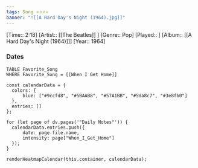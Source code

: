```yaml
---
tags: Song ⭐⭐⭐⭐ 
banner: "![[A Hard Day's Night (1964).jpg]]"
---
```

[Time:: 2:18]
[Artist:: [[The Beatles]] ]
[Genre:: Pop]
[Played:: ]
[Album:: [[A Hard Day's Night (1964)]]]
[Year:: 1964]
### Dates
````dataview
TABLE Favorite_Song
WHERE Favorite_Song = [[When I Get Home]]
````
  ```dataviewjs
const calendarData = { 
	colors: { 
		blue: ["#9ccfd8", "#5BAAB8", "#57A1BB", "#5da8c7", "#3e8fb0"] 
	}, 
	entries: [] 
}; 

for (let page of dv.pages('"Daily Notes"')) { 
	calendarData.entries.push({ 
		date: page.file.name, 
		intensity: page["When_I_Get_Home"]
	}); 
} 

renderHeatmapCalendar(this.container, calendarData);
```
